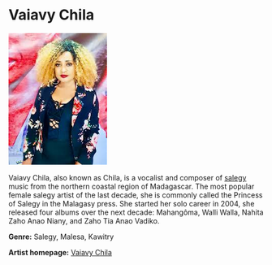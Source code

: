 # Vaiavy Chila


![vaiavy-chila.md](vaiavy-chila.jpg)


Vaiavy Chila, also known as Chila, is a vocalist and composer of [salegy](https://en.wikipedia.org/wiki/Salegy) music from the northern coastal region of Madagascar. The most popular female salegy artist of the last decade, she is commonly called the Princess of Salegy in the Malagasy press. She started her solo career in 2004, she released four albums over the next decade: Mahangôma, Walli Walla, Nahita Zaho Anao Niany, and Zaho Tia Anao Vadiko.

**Genre:** Salegy, Malesa, Kawitry

**Artist homepage:** [Vaiavy Chila](https://mobile.facebook.com/Vaiavy-Chila-102851398768/?ref=page_internal&mt_nav=0&_rdc=1&_rdr&refsrc=http%3A%2F%2Fwww.google.com%2F)


